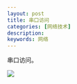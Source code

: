 ```yaml
---
layout: post
title: 串口访问
categories: [网络技术]
description: 
keywords: 网络
---
```




串口访问。

![](http://shangkai007.top/images/personal/header.png)

